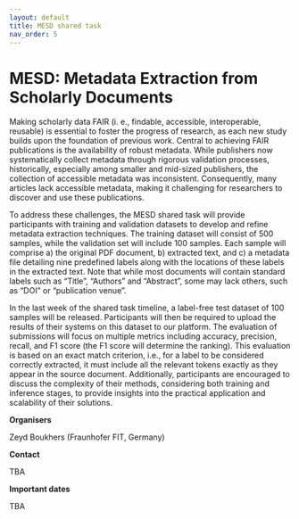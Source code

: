 ```yaml
---
layout: default
title: MESD shared task
nav_order: 5
---
```


# MESD: Metadata Extraction from Scholarly Documents

Making scholarly data FAIR (i. e., findable, accessible, interoperable, reusable) is essential to foster the progress of research, as each new study builds upon the foundation of previous work. Central to achieving FAIR publications is the availability of robust metadata. While publishers now systematically collect metadata through rigorous validation processes, historically, especially among smaller and mid-sized publishers, the collection of accessible metadata was inconsistent. Consequently, many articles lack accessible metadata, making it challenging for researchers to discover and use these publications.

To address these challenges, the MESD shared task will provide participants with training and validation datasets to develop and refine metadata extraction techniques. The training dataset will consist of 500 samples, while the validation set will include 100 samples. Each sample will comprise a) the original PDF document, b) extracted text, and c) a metadata file detailing nine predefined labels along with the locations of these labels in the extracted text. Note that while most documents will contain standard labels such as “Title”, “Authors” and “Abstract”, some may lack others, such as “DOI” or “publication venue”.

In the last week of the shared task timeline, a label-free test dataset of 100 samples will be released. Participants will then be required to upload the results of their systems on this dataset to our platform. The evaluation of submissions will focus on multiple metrics including accuracy, precision, recall, and F1 score (the F1 score will determine the ranking). This evaluation is based on an exact match criterion, i.e., for a label to be considered correctly extracted, it must include all the relevant tokens exactly as they appear in the source document. Additionally, participants are encouraged to discuss the complexity of their methods, considering both training and inference stages, to provide insights into the practical application and scalability of their solutions.

**Organisers**

Zeyd Boukhers (Fraunhofer FIT, Germany)

**Contact**

TBA

**Important dates**

TBA
